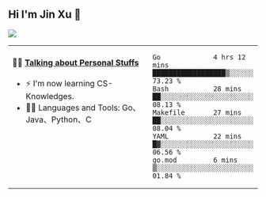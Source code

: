 
## Hi I'm Jin Xu 👋
![](https://komarev.com/ghpvc/?username=jiayouxujin&color=brightgreen&label=PROFILE+VIEWS)



<table align="center">
<tr>
<td valign="top" width="60%">

#### 🏋️‍♀️ <a href="https://github.com/jiayouxujin" target="_blank">Talking about Personal Stuffs</a>
<!-- recent_releases starts -->

- ⚡  I'm now learning CS-Knowledges.  
- 🏊‍♂️ Languages and Tools: Go、Java、Python、C
<!-- recent_releases ends -->
</td>
<td>
 
<!--START_SECTION:waka-->

```text
Go             4 hrs 12 mins   ██████████████████▒░░░░░░   73.23 %
Bash           28 mins         ██░░░░░░░░░░░░░░░░░░░░░░░   08.13 %
Makefile       27 mins         ██░░░░░░░░░░░░░░░░░░░░░░░   08.04 %
YAML           22 mins         █▓░░░░░░░░░░░░░░░░░░░░░░░   06.56 %
go.mod         6 mins          ▒░░░░░░░░░░░░░░░░░░░░░░░░   01.84 %
```

<!--END_SECTION:waka-->
 
</td>
</tr>
</table>





